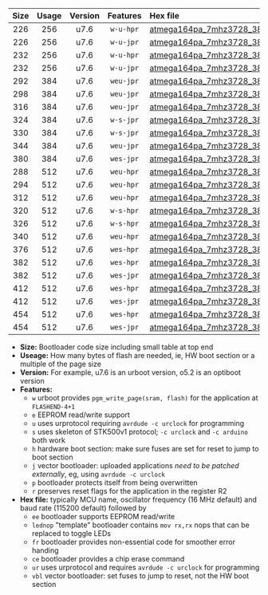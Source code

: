 |Size|Usage|Version|Features|Hex file|
|:-:|:-:|:-:|:-:|:--|
|226|256|u7.6|`w-u-hpr`|[atmega164pa_7mhz3728_38400bps_ur.hex](https://raw.githubusercontent.com/stefanrueger/urboot/main//atmega164pa_7mhz3728_38400bps_ur.hex)|
|226|256|u7.6|`w-u-jpr`|[atmega164pa_7mhz3728_38400bps_ur_vbl.hex](https://raw.githubusercontent.com/stefanrueger/urboot/main//atmega164pa_7mhz3728_38400bps_ur_vbl.hex)|
|232|256|u7.6|`w-u-hpr`|[atmega164pa_7mhz3728_38400bps_lednop_ur.hex](https://raw.githubusercontent.com/stefanrueger/urboot/main//atmega164pa_7mhz3728_38400bps_lednop_ur.hex)|
|232|256|u7.6|`w-u-jpr`|[atmega164pa_7mhz3728_38400bps_lednop_ur_vbl.hex](https://raw.githubusercontent.com/stefanrueger/urboot/main//atmega164pa_7mhz3728_38400bps_lednop_ur_vbl.hex)|
|292|384|u7.6|`weu-jpr`|[atmega164pa_7mhz3728_38400bps_ee_ur_vbl.hex](https://raw.githubusercontent.com/stefanrueger/urboot/main//atmega164pa_7mhz3728_38400bps_ee_ur_vbl.hex)|
|298|384|u7.6|`weu-jpr`|[atmega164pa_7mhz3728_38400bps_ee_lednop_ur_vbl.hex](https://raw.githubusercontent.com/stefanrueger/urboot/main//atmega164pa_7mhz3728_38400bps_ee_lednop_ur_vbl.hex)|
|316|384|u7.6|`weu-jpr`|[atmega164pa_7mhz3728_38400bps_ee_lednop_fr_ur_vbl.hex](https://raw.githubusercontent.com/stefanrueger/urboot/main//atmega164pa_7mhz3728_38400bps_ee_lednop_fr_ur_vbl.hex)|
|324|384|u7.6|`w-s-jpr`|[atmega164pa_7mhz3728_38400bps_vbl.hex](https://raw.githubusercontent.com/stefanrueger/urboot/main//atmega164pa_7mhz3728_38400bps_vbl.hex)|
|330|384|u7.6|`w-s-jpr`|[atmega164pa_7mhz3728_38400bps_lednop_vbl.hex](https://raw.githubusercontent.com/stefanrueger/urboot/main//atmega164pa_7mhz3728_38400bps_lednop_vbl.hex)|
|344|384|u7.6|`weu-jpr`|[atmega164pa_7mhz3728_38400bps_ee_lednop_fr_ce_ur_vbl.hex](https://raw.githubusercontent.com/stefanrueger/urboot/main//atmega164pa_7mhz3728_38400bps_ee_lednop_fr_ce_ur_vbl.hex)|
|380|384|u7.6|`wes-jpr`|[atmega164pa_7mhz3728_38400bps_ee_vbl.hex](https://raw.githubusercontent.com/stefanrueger/urboot/main//atmega164pa_7mhz3728_38400bps_ee_vbl.hex)|
|288|512|u7.6|`weu-hpr`|[atmega164pa_7mhz3728_38400bps_ee_ur.hex](https://raw.githubusercontent.com/stefanrueger/urboot/main//atmega164pa_7mhz3728_38400bps_ee_ur.hex)|
|294|512|u7.6|`weu-hpr`|[atmega164pa_7mhz3728_38400bps_ee_lednop_ur.hex](https://raw.githubusercontent.com/stefanrueger/urboot/main//atmega164pa_7mhz3728_38400bps_ee_lednop_ur.hex)|
|312|512|u7.6|`weu-hpr`|[atmega164pa_7mhz3728_38400bps_ee_lednop_fr_ur.hex](https://raw.githubusercontent.com/stefanrueger/urboot/main//atmega164pa_7mhz3728_38400bps_ee_lednop_fr_ur.hex)|
|320|512|u7.6|`w-s-hpr`|[atmega164pa_7mhz3728_38400bps.hex](https://raw.githubusercontent.com/stefanrueger/urboot/main//atmega164pa_7mhz3728_38400bps.hex)|
|326|512|u7.6|`w-s-hpr`|[atmega164pa_7mhz3728_38400bps_lednop.hex](https://raw.githubusercontent.com/stefanrueger/urboot/main//atmega164pa_7mhz3728_38400bps_lednop.hex)|
|340|512|u7.6|`weu-hpr`|[atmega164pa_7mhz3728_38400bps_ee_lednop_fr_ce_ur.hex](https://raw.githubusercontent.com/stefanrueger/urboot/main//atmega164pa_7mhz3728_38400bps_ee_lednop_fr_ce_ur.hex)|
|376|512|u7.6|`wes-hpr`|[atmega164pa_7mhz3728_38400bps_ee.hex](https://raw.githubusercontent.com/stefanrueger/urboot/main//atmega164pa_7mhz3728_38400bps_ee.hex)|
|382|512|u7.6|`wes-hpr`|[atmega164pa_7mhz3728_38400bps_ee_lednop.hex](https://raw.githubusercontent.com/stefanrueger/urboot/main//atmega164pa_7mhz3728_38400bps_ee_lednop.hex)|
|382|512|u7.6|`wes-jpr`|[atmega164pa_7mhz3728_38400bps_ee_lednop_vbl.hex](https://raw.githubusercontent.com/stefanrueger/urboot/main//atmega164pa_7mhz3728_38400bps_ee_lednop_vbl.hex)|
|412|512|u7.6|`wes-hpr`|[atmega164pa_7mhz3728_38400bps_ee_lednop_fr.hex](https://raw.githubusercontent.com/stefanrueger/urboot/main//atmega164pa_7mhz3728_38400bps_ee_lednop_fr.hex)|
|412|512|u7.6|`wes-jpr`|[atmega164pa_7mhz3728_38400bps_ee_lednop_fr_vbl.hex](https://raw.githubusercontent.com/stefanrueger/urboot/main//atmega164pa_7mhz3728_38400bps_ee_lednop_fr_vbl.hex)|
|454|512|u7.6|`wes-hpr`|[atmega164pa_7mhz3728_38400bps_ee_lednop_fr_ce.hex](https://raw.githubusercontent.com/stefanrueger/urboot/main//atmega164pa_7mhz3728_38400bps_ee_lednop_fr_ce.hex)|
|454|512|u7.6|`wes-jpr`|[atmega164pa_7mhz3728_38400bps_ee_lednop_fr_ce_vbl.hex](https://raw.githubusercontent.com/stefanrueger/urboot/main//atmega164pa_7mhz3728_38400bps_ee_lednop_fr_ce_vbl.hex)|

- **Size:** Bootloader code size including small table at top end
- **Useage:** How many bytes of flash are needed, ie, HW boot section or a multiple of the page size
- **Version:** For example, u7.6 is an urboot version, o5.2 is an optiboot version
- **Features:**
  + `w` urboot provides `pgm_write_page(sram, flash)` for the application at `FLASHEND-4+1`
  + `e` EEPROM read/write support
  + `u` uses urprotocol requiring `avrdude -c urclock` for programming
  + `s` uses skeleton of STK500v1 protocol; `-c urclock` and `-c arduino` both work
  + `h` hardware boot section: make sure fuses are set for reset to jump to boot section
  + `j` vector bootloader: uploaded applications *need to be patched externally*, eg, using `avrdude -c urclock`
  + `p` bootloader protects itself from being overwritten
  + `r` preserves reset flags for the application in the register R2
- **Hex file:** typically MCU name, oscillator frequency (16 MHz default) and baud rate (115200 default) followed by
  + `ee` bootloader supports EEPROM read/write
  + `lednop` "template" bootloader contains `mov rx,rx` nops that can be replaced to toggle LEDs
  + `fr` bootloader provides non-essential code for smoother error handing
  + `ce` bootloader provides a chip erase command
  + `ur` uses urprotocol and requires `avrdude -c urclock` for programming
  + `vbl` vector bootloader: set fuses to jump to reset, not the HW boot section
